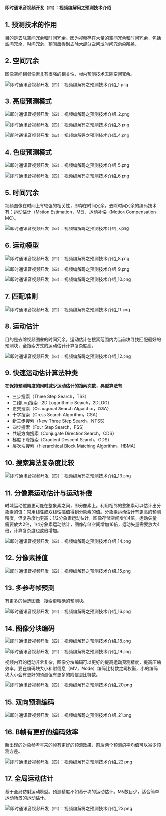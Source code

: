 **即时通讯音视频开发（四）：视频编解码之预测技术介绍**

## 1. 预测技术的作用


目的是去除空间冗余和时间冗余。因为视频存在大量的空间冗余和时间冗余，包括空间冗余、时间冗余，预测后得到去除大部分空间或时间冗余的残差。

## 2. 空间冗余


图像空间相邻像素具有很强的相关性，帧内预测技术去除空间冗余。



![即时通讯音视频开发（四）：视频编解码之预测技术介绍_1.png](imgs/104906jo7xhmli7ou77207.png)



## 3. 亮度预测模式



![即时通讯音视频开发（四）：视频编解码之预测技术介绍_2.png](imgs/104951qaabbaz222sv2bby.png)





![即时通讯音视频开发（四）：视频编解码之预测技术介绍_3.png](imgs/104952ekkkau4iagu4n5gy.png)





![即时通讯音视频开发（四）：视频编解码之预测技术介绍_4.png](imgs/104952vxwxwan4sf5jwdz7.png)



## 4. 色度预测模式



![即时通讯音视频开发（四）：视频编解码之预测技术介绍_5.png](imgs/105041fzymtigmmcotx4ta.png)





![即时通讯音视频开发（四）：视频编解码之预测技术介绍_6.png](imgs/105041rjrrf1abkxcvvvd0.png)



## 5. 时间冗余


视频图像在时间上有较强的相关性，即存在时间冗余。去除时间冗余的编码技术有：运动估计（Motion Estimation，ME）、运动补偿（Motion Compensation，MC）。



![即时通讯音视频开发（四）：视频编解码之预测技术介绍_7.png](http://www.52im.net/data/attachment/forum/201604/19/105407swrb8bienmecnrr8.png)



## 6. 运动模型



![即时通讯音视频开发（四）：视频编解码之预测技术介绍_8.png](imgs/105501icz1tc4p1zapxaxk.png)





![即时通讯音视频开发（四）：视频编解码之预测技术介绍_9.png](imgs/105537jpei6bwdd6bdz66d.png)





![即时通讯音视频开发（四）：视频编解码之预测技术介绍_10.png](imgs/105543ka5a6z6xkz53x9kx.png)



## 7. 匹配准则



![即时通讯音视频开发（四）：视频编解码之预测技术介绍_11.png](imgs/105644w7yhkq3oy7qol66k.png)



## 8. 运动估计


目的是去除视频图像的时间冗余。运动估计在搜索范围内为当前块寻找匹配最好的预测块，全搜索方式的运动估计计算复杂度高。



![即时通讯音视频开发（四）：视频编解码之预测技术介绍_12.png](imgs/105746kufbzh1nuaa4gzvv.png)



## 9. 快速运动估计算法种类


**在保持预测精度的同时减少运动估计的搜索次数，典型算法有：**



- 三步搜索（Three Step Search，TSS）
- 二维Log搜索（2D Logarithmic Search，2DLOG）
- 正交搜索（Orthogonal Search Algorithm，OSA）
- 十字搜索（Cross Search Algorithm，CSA）
- 新三步搜索（New Three Step Search，NTSS）
- 四步搜索（Four Step Search，FSS）
- 共轭方向搜索（Conjugate Direction Search，CDS）
- 梯度下降搜索（Gradient Descent Search，GDS）
- 层次块搜索（Hierarchical Block Matching Algorithm，HBMA）

## 10. 搜索算法复杂度比较



![即时通讯音视频开发（四）：视频编解码之预测技术介绍_13.png](imgs/110000x0nvvcin881t8j7v.png)



## 11. 分像素运动估计与运动补偿


时域运动位置更可能在整象素之间，即分像素上。利用相邻的整象素可以估计出分象素的值：常用线性或双线性插值得到分象素的值。分象素运动估计有更高的预测精度，但复杂度也更高：1/2分象素运动估计，图像存储空间增加4倍，运动矢量需要放大2倍，1/4分象素运动估计，图像存储空间增加16倍，运动矢量需要放大4倍，计算复杂度也成倍增加。



![即时通讯音视频开发（四）：视频编解码之预测技术介绍_14.png](imgs/110127ihmhho2ykbmmko6c.png)



## 12. 分像素插值



![即时通讯音视频开发（四）：视频编解码之预测技术介绍_15.png](imgs/110158uuz5cifzbkec1zef.png)



## 13. 多参考帧预测


有更多的候选图像，搜索更精确的预测块。



![即时通讯音视频开发（四）：视频编解码之预测技术介绍_16.png](imgs/110249tvaq42d06f6kqnkl.png)



## 14. 图像分块编码



![即时通讯音视频开发（四）：视频编解码之预测技术介绍_18.png](http://www.52im.net/data/attachment/forum/201604/19/110335qqi33r5z93nn09vw.png)





![即时通讯音视频开发（四）：视频编解码之预测技术介绍_19.png](http://www.52im.net/data/attachment/forum/201604/19/110347pc88nn3c64ynynf5.png)



视频内容的运动非常复杂，图像分块编码可以更好的提高运动预测精度，提高压缩效率。要在编码块大小和附信息（MV，Mode）编码比特数之间权衡，小的编码块大小会有更好的预测但有更多的附信息比特数。



![即时通讯音视频开发（四）：视频编解码之预测技术介绍_20.png](http://www.52im.net/data/attachment/forum/201604/19/110436hoxj1xxkksssxjzr.png)



## 15. 双向预测编码



![即时通讯音视频开发（四）：视频编解码之预测技术介绍_21.png](http://www.52im.net/data/attachment/forum/201604/19/110509mva9v7eiae03qzk7.png)



## 16. B帧有更好的编码效率


新出现的对象参考将来的帧有更好的预测效果，前后两个预测的平均值可以减少预测方差。



![即时通讯音视频开发（四）：视频编解码之预测技术介绍_22.png](http://www.52im.net/data/attachment/forum/201604/19/110630nw57ssz37w904a0e.png)



## 17. 全局运动估计


基于全局仿射运动模型。预测精度不如基于块的运动估计。MV数目少，适合简单运动场景的运动估计。



![即时通讯音视频开发（四）：视频编解码之预测技术介绍_23.png](http://www.52im.net/data/attachment/forum/201604/19/110713phese8u8877l8zn5.png)